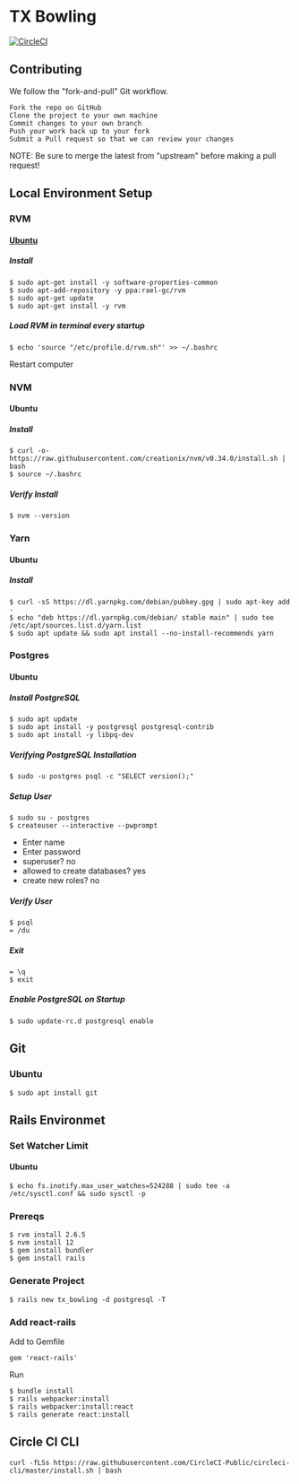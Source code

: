 # TX Bowling
[![CircleCI](https://circleci.com/gh/tx-bowling/tx_bowling/tree/master.svg?style=svg)](https://circleci.com/gh/tx-bowling/tx_bowling/tree/master)
## Contributing
We follow the "fork-and-pull" Git workflow.

    Fork the repo on GitHub
    Clone the project to your own machine
    Commit changes to your own branch
    Push your work back up to your fork
    Submit a Pull request so that we can review your changes

NOTE: Be sure to merge the latest from "upstream" before making a pull request!

## Local Environment Setup
### RVM
#### [Ubuntu](https://github.com/rvm/ubuntu_rvm)
##### Install

```
$ sudo apt-get install -y software-properties-common
$ sudo apt-add-repository -y ppa:rael-gc/rvm
$ sudo apt-get update
$ sudo apt-get install -y rvm
```
##### Load RVM in terminal every startup
```
$ echo 'source "/etc/profile.d/rvm.sh"' >> ~/.bashrc
```

Restart computer

### NVM
#### Ubuntu
##### Install
```
$ curl -o- https://raw.githubusercontent.com/creationix/nvm/v0.34.0/install.sh | bash
$ source ~/.bashrc
```
##### Verify Install
```
$ nvm --version
```

### Yarn
#### Ubuntu
##### Install
```
$ curl -sS https://dl.yarnpkg.com/debian/pubkey.gpg | sudo apt-key add -
$ echo "deb https://dl.yarnpkg.com/debian/ stable main" | sudo tee /etc/apt/sources.list.d/yarn.list
$ sudo apt update && sudo apt install --no-install-recommends yarn
```
### Postgres

#### Ubuntu

##### Install PostgreSQL

```
$ sudo apt update
$ sudo apt install -y postgresql postgresql-contrib
$ sudo apt install -y libpq-dev
```

##### Verifying PostgreSQL Installation
```
$ sudo -u postgres psql -c "SELECT version();"
```

##### Setup User
```
$ sudo su - postgres
$ createuser --interactive --pwprompt
```
* Enter name
* Enter password
* superuser? no
* allowed to create databases? yes
* create new roles? no

##### Verify User
```
$ psql
= /du
```

##### Exit
```
= \q
$ exit
```

##### Enable PostgreSQL on Startup
```
$ sudo update-rc.d postgresql enable
```

## Git

### Ubuntu

```
$ sudo apt install git
```

## Rails Environmet
### Set Watcher Limit
#### Ubuntu
```
$ echo fs.inotify.max_user_watches=524288 | sudo tee -a /etc/sysctl.conf && sudo sysctl -p
```
### Prereqs
```
$ rvm install 2.6.5
$ nvm install 12
$ gem install bundler
$ gem install rails
```

### Generate Project
```
$ rails new tx_bowling -d postgresql -T
```

### Add react-rails
Add to Gemfile
```
gem 'react-rails'
```
Run
```
$ bundle install
$ rails webpacker:install
$ rails webpacker:install:react
$ rails generate react:install
```

## Circle CI CLI
```
curl -fLSs https://raw.githubusercontent.com/CircleCI-Public/circleci-cli/master/install.sh | bash
```
